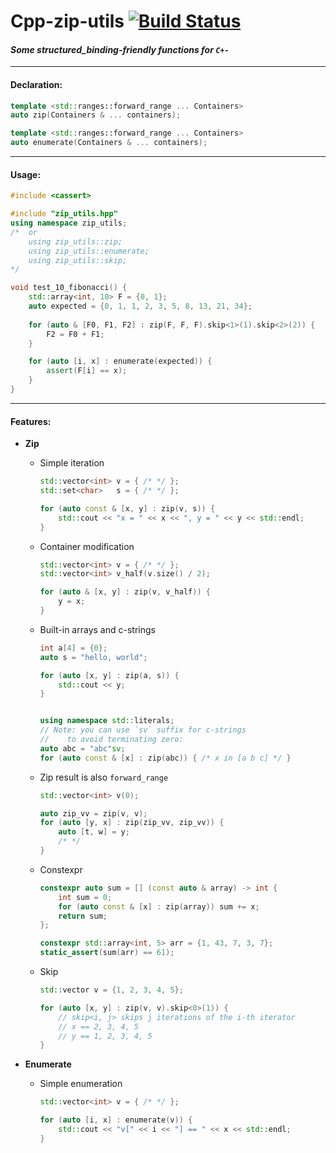 # Cpp-zip-utils [![Build Status](https://travis-ci.com/ZhekehZ/Cpp-zip-utils.svg?branch=master)](https://travis-ci.com/ZhekehZ/Cpp-zip-utils)
#### _Some structured_binding-friendly functions for `C+-`_

---

#### Declaration:
```c++
template <std::ranges::forward_range ... Containers>
auto zip(Containers & ... containers);
```

```c++
template <std::ranges::forward_range ... Containers>
auto enumerate(Containers & ... containers);
```
---
#### Usage:
```c++
#include <cassert>

#include "zip_utils.hpp"
using namespace zip_utils;
/*  or
    using zip_utils::zip;
    using zip_utils::enumerate;
    using zip_utils::skip;
*/

void test_10_fibonacci() {    
    std::array<int, 10> F = {0, 1};
    auto expected = {0, 1, 1, 2, 3, 5, 8, 13, 21, 34};
    
    for (auto & [F0, F1, F2] : zip(F, F, F).skip<1>(1).skip<2>(2)) {
        F2 = F0 + F1;
    }

    for (auto [i, x] : enumerate(expected)) {
        assert(F[i] == x);
    }
}
```
---
#### Features:
*  **Zip**
    - Simple iteration
        ```c++
        std::vector<int> v = { /* */ };
        std::set<char>   s = { /* */ };
        
        for (auto const & [x, y] : zip(v, s)) { 
            std::cout << "x = " << x << ", y = " << y << std::endl; 
        }
        ```
    - Container modification
        ```c++
        std::vector<int> v = { /* */ };
        std::vector<int> v_half(v.size() / 2); 
      
        for (auto & [x, y] : zip(v, v_half)) {
            y = x;
        }
        ```
    - Built-in arrays and c-strings
        ```c++
        int a[4] = {0};
        auto s = "hello, world";
      
        for (auto [x, y] : zip(a, s)) {
            std::cout << y;  
        }


        using namespace std::literals;
        // Note: you can use `sv` suffix for c-strings 
        //    to avoid terminating zero:
        auto abc = "abc"sv; 
        for (auto const & [x] : zip(abc)) { /* x in [a b c] */ }
        ```
    - Zip result is also `forward_range`
        ```c++
        std::vector<int> v(0);
      
        auto zip_vv = zip(v, v);
        for (auto [y, x] : zip(zip_vv, zip_vv)) {
            auto [t, w] = y;     
            /* */
        }
        ```
    - Constexpr
        ```c++
        constexpr auto sum = [] (const auto & array) -> int {
            int sum = 0;
            for (auto const & [x] : zip(array)) sum += x;  
            return sum;
        };
      
        constexpr std::array<int, 5> arr = {1, 43, 7, 3, 7};
        static_assert(sum(arr) == 61);
        ```
    - Skip
        ```c++
        std::vector v = {1, 2, 3, 4, 5};
      
        for (auto [x, y] : zip(v, v).skip<0>(1)) {
            // skip<i, j> skips j iterations of the i-th iterator
            // x == 2, 3, 4, 5
            // y == 1, 2, 3, 4, 5
        }
        ```
      
*   **Enumerate**
    - Simple enumeration
        ```c++
        std::vector<int> v = { /* */ };
      
        for (auto [i, x] : enumerate(v)) {
            std::cout << "v[" << i << "] == " << x << std::endl;
        }
        ```
